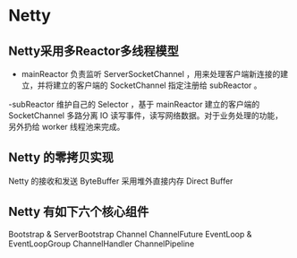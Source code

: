 
# Netty

## Netty采用多Reactor多线程模型

- mainReactor 负责监听 ServerSocketChannel ，用来处理客户端新连接的建立，并将建立的客户端的 SocketChannel 指定注册给 subReactor 。

-subReactor 维护自己的 Selector ，基于 mainReactor 建立的客户端的 SocketChannel 多路分离 IO 读写事件，读写网络数据。对于业务处理的功能，另外扔给 worker 线程池来完成。

## Netty 的零拷贝实现

Netty 的接收和发送 ByteBuffer 采用堆外直接内存 Direct Buffer

## Netty 有如下六个核心组件

Bootstrap & ServerBootstrap
Channel
ChannelFuture
EventLoop & EventLoopGroup
ChannelHandler
ChannelPipeline
